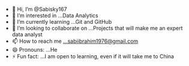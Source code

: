 - 👋 Hi, I’m @Sabisky167
- 👀 I’m interested in ...Data Analytics    
- 🌱 I’m currently learning ...Git and GitHub
- 💞️ I’m looking to collaborate on ...Projects that will make me an expert data analyst
- 📫 How to reach me ...sabiibrahim1976@gmail.com
- 😄 Pronouns: ...He
- ⚡ Fun fact: ...I am open to learning, even if it will take me to China

<!---
Sabisky167/Sabisky167 is a ✨ special ✨ repository because its `README.md` (this file) appears on your GitHub profile.
You can click the Preview link to take a look at your changes.
--->
